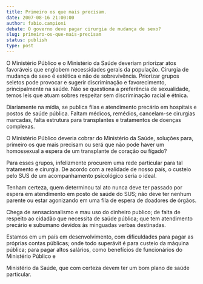 ```yaml
---
title: Primeiro os que mais precisam.
date: 2007-08-16 21:00:00
author: fabio.campioni
debate: O governo deve pagar cirurgia de mudança de sexo?
slug: primeiro-os-que-mais-precisam
status: publish 
type: post
---
```


O Ministério Público e o Ministério da Saúde deveriam priorizar atos favoráveis que englobem necessidades gerais da população. Cirurgia de mudança de sexo é estética e não de sobrevivência. Priorizar grupos seletos pode provocar e sugerir discriminação e favorecimento, principalmente na saúde. Não se questiona a preferência de sexualidade, temos leis que atuam sobres respeitar sem discriminação racial e étnica.   

Diariamente na mídia, se publica filas e atendimento precário em hospitais e postos de saúde pública. Faltam médicos, remédios, cancelam-se cirurgias marcadas, falta estrutura para transplantes e tratamentos de doenças complexas.  

O Ministério Público deveria cobrar do Ministério da Saúde, soluções para, primeiro os que mais precisam ou será que não pode haver um homossexual a espera de um transplante de coração ou fígado?   

Para esses grupos, infelizmente procurem uma rede particular para tal tratamento e cirurgia. De acordo com a realidade de nosso país, o custeio pelo SUS de um acompanhamento psicológico seria o ideal.  

Tenham certeza, quem determinou tal ato nunca deve ter passado por espera em atendimento em posto de saúde do SUS; não deve ter nenhum parente ou estar agonizando em uma fila de espera de doadores de órgãos.  

Chega de sensacionalismo e mau uso do dinheiro publico; de falta de respeito ao cidadão que necessita de saúde pública; que tem atendimento precário e subumano devidos às minguadas verbas destinadas.   

Estamos em um país em desenvolvimento, com dificuldades para pagar as próprias contas públicas; onde todo superávit é para custeio da máquina pública; para pagar altos salários, como benefícios de funcionários do Ministério Público e  

Ministério da Saúde, que com certeza devem ter um bom plano de saúde particular.
